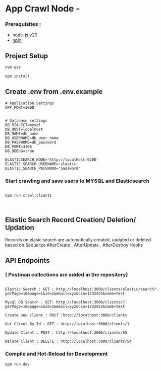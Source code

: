 
  

  

# App Crawl Node -

  

### Prerequisites :

* [node-js](https://github.com/creationix/nvm) v20
* [npm](https://npmjs.com/)

  

  

  

## Project Setup

  

  

  

```sh
nvm use
```

  

  

```sh
npm install
```

  

## Create .env from .env.example

  

```
# Application Settings
APP_PORT=3000

 
# Database settings
DB_DIALECT=mysql
DB_HOST=localhost
DB_NAME=db_name
DB_USERNAME=db_user_name
DB_PASSWORD=db_password
DB_PORT=3306
DB_DEBUG=true

ELASTICSEARCH_NODE='http://localhost:9200'
ELASTIC_SEARCH_USERNAME='elastic'
ELASTIC_SEARCH_PASSWORD='password'
```

  

### Start crawling and save users to MYSQL and Elasticsearch

  

  

```sh

npm run crawl:clients

  

```

## Elastic Search Record Creation/ Deletion/ Updation

Records on elasic search are automatically created, updated or deleted based on Sequelize AfterCreate , AfterUpdate , AfterDestroy Hooks

  

## API Endpoints

### ( Postman collections are added in the repository)

```

Elastic Search : GET : http://localhost:3000/clients/elastic/search?perPage=10&page=1&id=1&email=xyz&cin=1232423&name=test

Mysql DB Search : GET: http://localhost:3000/clients/?perPage=10&page=1&id=1&email=xyz&cin=1232423&name=test

Create new client : POST :http://localhost:3000/clients

Get Client By Id : GET : http://localhost:3000/clients/1

Update Client : POST : http://localhost:3000/clients/55

Delete Client : DELETE : http://localhost:3000/clients/54
```

  

### Compile and Hot-Reload for Development


```sh
npm run dev
```